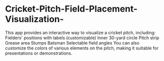 # Cricket-Pitch-Field-Placement-Visualization-
This app provides an interactive way to visualize a cricket pitch, including:  Fielders' positions with labels (customizable) Inner 30-yard circle Pitch strip Grease area Stumps Batsman Selectable field angles You can also customize the colors of various elements on the pitch, making it suitable for presentations or demonstrations.
